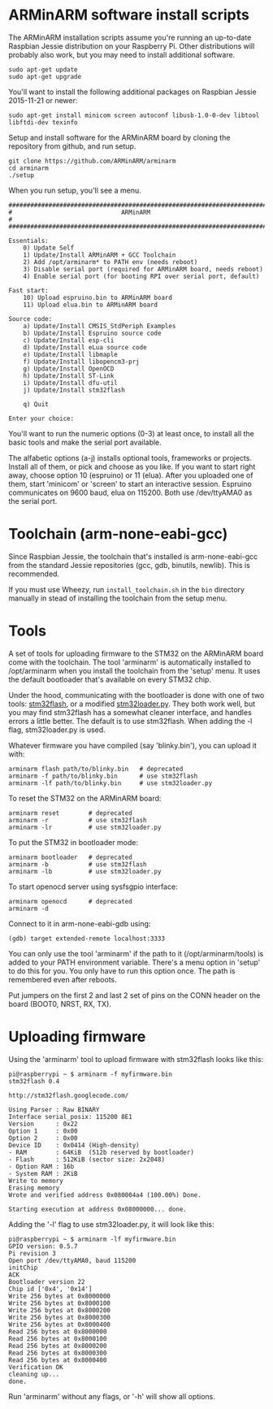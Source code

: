ARMinARM software install scripts
=================================

The ARMinARM installation scripts assume you're running an up-to-date Raspbian Jessie distribution on your Raspberry Pi. Other distributions will probably also work, but you may need to install additional software.

    sudo apt-get update
    sudo apt-get upgrade

You'll want to install the following additional packages on Raspbian Jessie 2015-11-21 or newer:

    sudo apt-get install minicom screen autoconf libusb-1.0-0-dev libtool libftdi-dev texinfo

Setup and install software for the ARMinARM board by cloning the repository from github, and run setup.

    git clone https://github.com/ARMinARM/arminarm
    cd arminarm
    ./setup

When you run setup, you'll see a menu.

    #######################################################################
    #                              ARMinARM                               #
    #######################################################################

    Essentials:
        0) Update Self
        1) Update/Install ARMinARM + GCC Toolchain
        2) Add /opt/arminarm* to PATH env (needs reboot)
        3) Disable serial port (required for ARMinARM board, needs reboot)
        4) Enable serial port (for booting RPI over serial port, default)

    Fast start:
        10) Upload espruino.bin to ARMinARM board
        11) Upload elua.bin to ARMinARM board

    Source code:
        a) Update/Install CMSIS_StdPeriph Examples
        b) Update/Install Espruino source code
        c) Update/Install esp-cli
        d) Update/Install eLua source code
        e) Update/Install libmaple
        f) Update/Install libopencm3-prj
        g) Update/Install OpenOCD
        h) Update/Install ST-Link
        i) Update/Install dfu-util
        j) Update/Install stm32flash

        q) Quit

    Enter your choice:

You'll want to run the numeric options (0-3) at least once, to install all the basic tools and make the serial port available.

The alfabetic options (a-j) installs optional tools, frameworks or projects. Install all of them, or pick and choose as you like. If you want to start right away, choose option 10 (espruino) or 11 (elua). After you uploaded one of them, start 'minicom' or 'screen' to start an interactive session. Espruino communicates on 9600 baud, elua on 115200. Both use /dev/ttyAMA0 as the serial port.

Toolchain (arm-none-eabi-gcc)
=============================

Since Raspbian Jessie, the toolchain that's installed is arm-none-eabi-gcc from the standard Jessie repositories (gcc, gdb, binutils, newlib). This is recommended.

If you must use Wheezy, run `install_toolchain.sh` in the `bin` directory manually in stead of installing the toolchain from the setup menu.

Tools
=====
A set of tools for uploading firmware to the STM32 on the ARMinARM board come with the toolchain. The tool 'arminarm' is automatically installed to /opt/arminarm when you install the toolchain from the 'setup' menu. It uses the default bootloader that's available on every STM32 chip.

Under the hood, communicating with the bootloader is done with one of two tools: [stm32flash](https://code.google.com/p/stm32flash/), or a modified [stm32loader.py](https://github.com/jsnyder/stm32loader). They both work well, but you may find stm32flash has a somewhat cleaner interface, and handles errors a little better. The default is to use stm32flash. When adding the -l flag, stm32loader.py is used.

Whatever firmware you have compiled (say 'blinky.bin'), you can upload it with:

    arminarm flash path/to/blinky.bin   # deprecated
    arminarm -f path/to/blinky.bin      # use stm32flash
    arminarm -lf path/to/blinky.bin     # use stm32loader.py

To reset the STM32 on the ARMinARM board:

    arminarm reset        # deprecated
    arminarm -r           # use stm32flash
    arminarm -lr          # use stm32loader.py

To put the STM32 in bootloader mode:

    arminarm bootloader   # deprecated
    arminarm -b           # use stm32flash
    arminarm -lb          # use stm32loader.py

To start openocd server using sysfsgpio interface:

    arminarm openocd      # deprecated
    arminarm -d

Connect to it in arm-none-eabi-gdb using:

    (gdb) target extended-remote localhost:3333

You can only use the tool 'arminarm' if the path to it (/opt/arminarm/tools) is added to your PATH environment variable. There's a menu option in 'setup' to do this for you. You only have to run this option once. The path is remembered even after reboots.

Put jumpers on the first 2 and last 2 set of pins on the CONN header on the board (BOOT0, NRST, RX, TX).

Uploading firmware
==================

Using the 'arminarm' tool to upload firmware with stm32flash looks like this:

    pi@raspberrypi ~ $ arminarm -f myfirmware.bin
    stm32flash 0.4

    http://stm32flash.googlecode.com/

    Using Parser : Raw BINARY
    Interface serial_posix: 115200 8E1
    Version      : 0x22
    Option 1     : 0x00
    Option 2     : 0x00
    Device ID    : 0x0414 (High-density)
    - RAM        : 64KiB  (512b reserved by bootloader)
    - Flash      : 512KiB (sector size: 2x2048)
    - Option RAM : 16b
    - System RAM : 2KiB
    Write to memory
    Erasing memory
    Wrote and verified address 0x080004a4 (100.00%) Done.

    Starting execution at address 0x08000000... done.

Adding the '-l' flag to use stm32loader.py, it will look like this:

    pi@raspberrypi ~ $ arminarm -lf myfirmware.bin
    GPIO version: 0.5.7
    Pi revision 3
    Open port /dev/ttyAMA0, baud 115200
    initChip
    ACK
    Bootloader version 22
    Chip id ['0x4', '0x14']
    Write 256 bytes at 0x8000000
    Write 256 bytes at 0x8000100
    Write 256 bytes at 0x8000200
    Write 256 bytes at 0x8000300
    Write 256 bytes at 0x8000400
    Read 256 bytes at 0x8000000
    Read 256 bytes at 0x8000100
    Read 256 bytes at 0x8000200
    Read 256 bytes at 0x8000300
    Read 256 bytes at 0x8000400
    Verification OK
    cleaning up...
    done.

Run 'arminarm' without any flags, or '-h' will show all options.
